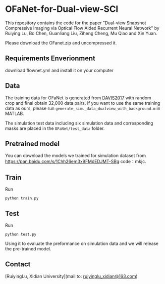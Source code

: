 # OFaNet-for-Dual-view-SCI
This repository contains the code for the paper "Dual-view Snapshot Compressive Imaging via Optical Flow Aided Recurrent Neural Network" by Ruiying Lu, Bo Chen, Guanliang Liu, Ziheng Cheng, Mu Qiao and Xin Yuan.

Please download the OFanet.zip and uncompressed it.

## Requirements Enverionment
download flownet.yml and install it on your computer 

## Data
The training data for OFaNet is generated from [DAVIS2017](https://davischallenge.org/davis2017/code.html) with random crop and final obtain 32,000 data pairs. If you want to use the same training data as ours, please run ```generate_simu_data_dualview_with_background.m``` in MATLAB.

The simulation test data including six simulation data and corresponding masks are placed in the ```OFaNet/test_data``` folder.

## Pretrained model
You can download the models we trained for simulation dataset from https://pan.baidu.com/s/1Chh26em3x9FMdEDJMT-SBg 
code：mkjc.

## Train
Run
```
python train.py
```

## Test
Run
```
python test.py
```
Using it to evaluate the preformance on simulation data and we will release the pre-trained model.

## Contact
[RuiyingLu, Xidian University](mail to: ruiyinglu_xidian@163.com) 
